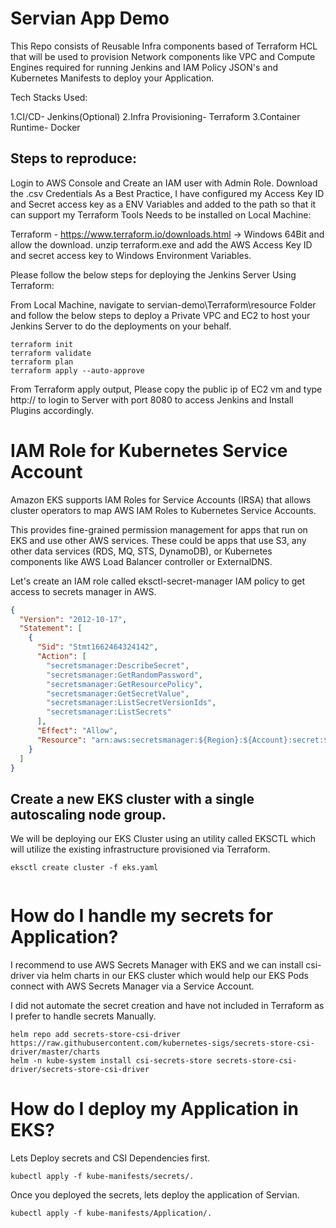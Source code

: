 
# Servian App Demo

This Repo consists of Reusable Infra components based of Terraform HCL that will be used to
provision Network components like VPC and Compute Engines required for running Jenkins and IAM Policy JSON's and Kubernetes Manifests to deploy your Application.

Tech Stacks Used:

1.CI/CD- Jenkins(Optional) 2.Infra Provisioning- Terraform 3.Container Runtime- Docker

## Steps to reproduce:

Login to AWS Console and Create an IAM user with Admin Role.
Download the .csv Credentials
As a Best Practice, I have configured my Access Key ID and Secret access key as a ENV Variables and added to the path so that it can support my Terraform
Tools Needs to be installed on Local Machine:

Terraform - https://www.terraform.io/downloads.html -> Windows 64Bit and allow the download. unzip terraform.exe and add the AWS Access Key ID and secret access key to Windows Environment Variables.

Please follow the below steps for deploying the Jenkins Server Using Terraform:

From Local Machine, navigate to servian-demo\Terraform\resource Folder and follow the below steps to deploy a Private VPC and EC2 to host your Jenkins Server to do the deployments on your behalf.

```
terraform init
terraform validate
terraform plan
terraform apply --auto-approve
```

From Terraform apply output, Please copy the public ip of EC2 vm and type http://<Server-public-ip> to login to Server with port 8080 to access Jenkins and Install Plugins accordingly.

# IAM Role for Kubernetes Service Account
 Amazon EKS supports IAM Roles for Service Accounts (IRSA) that allows cluster operators to map AWS IAM Roles to Kubernetes Service Accounts.

This provides fine-grained permission management for apps that run on EKS and use other AWS services. These could be apps that use S3, any other data services (RDS, MQ, STS, DynamoDB), or Kubernetes components like AWS Load Balancer controller or ExternalDNS.

Let's create an IAM role called eksctl-secret-manager IAM policy to get access to secrets manager in AWS.

```json
{
  "Version": "2012-10-17",
  "Statement": [
    {
      "Sid": "Stmt1662464324142",
      "Action": [
        "secretsmanager:DescribeSecret",
        "secretsmanager:GetRandomPassword",
        "secretsmanager:GetResourcePolicy",
        "secretsmanager:GetSecretValue",
        "secretsmanager:ListSecretVersionIds",
        "secretsmanager:ListSecrets"
      ],
      "Effect": "Allow",
      "Resource": "arn:aws:secretsmanager:${Region}:${Account}:secret:${SecretId}"
    }
  ]
}

```

## Create a new EKS cluster with a single autoscaling node group.

We will be deploying our EKS Cluster using an utility called EKSCTL which will utilize the existing infrastructure provisioned
via Terraform.
```
eksctl create cluster -f eks.yaml


```

# How do I handle my secrets for Application?
  I recommend to use AWS Secrets Manager with EKS and we can install csi-driver via helm charts in our EKS cluster
  which would help our EKS Pods connect with AWS Secrets Manager via a Service Account.

  I did not automate the secret creation and have not included in Terraform as I prefer to handle secrets Manually.

```
helm repo add secrets-store-csi-driver https://raw.githubusercontent.com/kubernetes-sigs/secrets-store-csi-driver/master/charts
helm -n kube-system install csi-secrets-store secrets-store-csi-driver/secrets-store-csi-driver

```

# How do I deploy my Application in EKS?
  Lets Deploy secrets and CSI Dependencies first.

  ```
  kubectl apply -f kube-manifests/secrets/.
  ```
  Once you deployed the secrets, lets deploy the application of Servian.

  ```
  kubectl apply -f kube-manifests/Application/.
  ```
